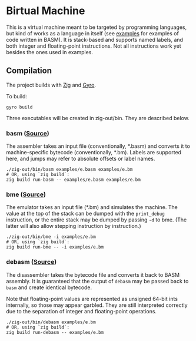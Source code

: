 # Birtual Machine

This is a virtual machine meant to be targeted by programming languages, but kind of works as a language in itself (see [examples](examples) for examples of code written in BASM).
It is stack-based and supports named labels, and both integer and floating-point instructions. Not all instructions work yet besides the ones used in examples.

## Compilation

The project builds with [Zig](https://ziglang.org) and [Gyro](https://github.com/mattnite/gyro).

To build:
```console
gyro build
```

Three executables will be created in zig-out/bin. They are described below.

### basm ([Source](src/basm.zig))
The assembler takes an input file (conventionally, \*.basm) and converts it to machine-specific bytecode (conventionally, \*.bm).
Labels are supported here, and jumps may refer to absolute offsets or label names.

```console
./zig-out/bin/basm examples/e.basm examples/e.bm
# OR, using `zig build`:
zig build run-basm -- examples/e.basm examples/e.bm
```

### bme ([Source](src/bme.zig))
The emulator takes an input file (\*.bm) and simulates the machine. The value at the top of the stack can be dumped with the `print_debug` instruction,
or the entire stack may be dumped by passing `-d` to bme. (The latter will also allow stepping instruction by instruction.)

```console
./zig-out/bin/bme -i examples/e.bm
# OR, using `zig build`:
zig build run-bme -- -i examples/e.bm
```

### debasm ([Source](src/debasm.zig))
The disassembler takes the bytecode file and converts it back to BASM assembly. It is guaranteed that
the output of `debasm` may be passed back to `basm` and create identical bytecode.

Note that floating-point values are represented as unsigned 64-bit ints internally, so those may appear garbled. They are still
interpreted correctly due to the separation of integer and floating-point operations.

```console
./zig-out/bin/debasm examples/e.bm
# OR, using `zig build`:
zig build run-debasm -- examples/e.bm
```
